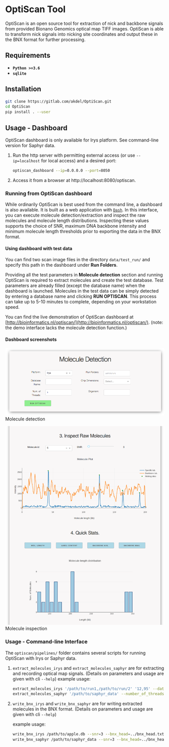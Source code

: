 # OptiScan Tool

OptiScan is an open source tool for extraction of nick and backbone signals
from provided Bionano Genomics optical map TIFF images. OptiScan is able to
transform nick signals into nicking site coordinates and output these in
the BNX format for further processing.


## Requirements

* **`Python >=3.6`** 
* **`sqlite`**

## Installation

```bash
git clone https://gitlab.com/akdel/OptiScan.git
cd OptiScan
pip install . --user
```

## Usage - Dashboard
OptiScan dashboard is only available for Irys platform. See command-line version for Saphyr data.

1. Run the http server with permitting external access (or use `--ip=localhost` for local access) and a desired port:
    ```bash
    optiscan_dashboard --ip=0.0.0.0 --port=8050
    ```
2. Access it from a browser at http://localhost:8080/optiscan.

### Running from OptiScan dashboard

While ordinarily OptiScan is best used from the command line, a dashboard is also available. 
 It is built as a web application with 
[`Dash`](https://github.com/plotly/dash).  In this interface, you can
execute molecule detection/extraction and inspect the raw molecules and
molecule length distributions.  Inspecting these values supports the choice
of SNR, maximum DNA backbone intensity and minimum molecule length
thresholds prior to exporting the data in the BNX format.

#### Using dashboard with test data

You can find two scan image files in the directory `data/test_run/` and specify this 
path in the dashboard under **Run Folders**.

Providing all the test parameters in **Molecule detection** section and
running OptiScan is required to extract molecules and create the test
database.  Test parameters are already filled (except the database name) when
the dashboard is launched.  Molecules in the test data can be simply
detected by entering a database name and clicking **RUN OPTISCAN**.  This
process can take up to 5-10 minutes to complete, depending on your 
workstation speed.

You can find the live demonstration of OptiScan dashboard at [http://bioinformatics.nl/optiscan/](http://bioinformatics.nl/optiscan/). (note: the demo interface lacks the molecule detection function.)

#### Dashboard screenshots

![](screenshot1.png)
Molecule detection

![](screenshot2.png)
Molecule inspection

### Usage - Command-line Interface
The `optiscan/pipelines/` folder contains several scripts for running OptiScan with Irys or Saphyr data.

1. `extract_molecules_irys` and `extract_molecules_saphyr` are for extracting and recording optical map signals. (Details on parameters and usage are given with cli `--help`)
    example usage:

    ```bash
   extract_molecules_irys '/path/to/run1,/path/to/run/2' '12,95' --database_name=apple.db --number_of_threads=10
   extract_molecules_saphyr '/path/to/saphyr_data' --number_of_threads=10
    ```

2. `write_bnx_irys` and `write_bnx_saphyr` are for writing extracted molecules in the BNX format. (Details on parameters and usage are given with cli `--help`)
    
    example usage:
    ```bash
   write_bnx_irys /path/to/apple.db --snr=3 --bnx_head=../bnx_head.txt
   write_bnx_saphyr /path/to/saphyr_data --snr=3 --bnx_head=../bnx_head.txt
    ```